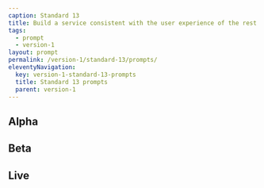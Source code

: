 ```yaml
---
caption: Standard 13
title: Build a service consistent with the user experience of the rest of GOV.UK by using the design patterns and style guide.
tags:
  - prompt
  - version-1
layout: prompt
permalink: /version-1/standard-13/prompts/
eleventyNavigation:
  key: version-1-standard-13-prompts
  title: Standard 13 prompts
  parent: version-1
---
```


## Alpha

## Beta

## Live
